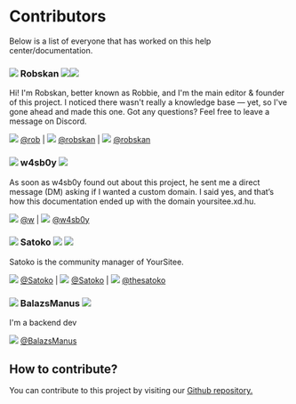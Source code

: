 # Contributors

Below is a list of everyone that has worked on this help center/documentation.

### <img src="../.gitbook/assets/contributors/robskan.png" data-size="line"> Robskan <img src="../.gitbook/assets/badges/projectLead.png"  data-size="line"><img src="../.gitbook/assets/badges/author.png"  data-size="line">

Hi! I'm Robskan, better known as Robbie, and I'm the main editor & founder of this project. I noticed there wasn't really a knowledge base — yet, so I've gone ahead and made this one. Got any questions? Feel free to leave a message on Discord.

<img src="../.gitbook/assets/socials/yoursitee.png" data-size="line"> [@rob](https://yoursit.ee/rob) | <img src="../.gitbook/assets/socials/twitter.png"  data-size="line"> [@robskan](https://x.com/Robskan) | <img src="../.gitbook/assets/socials/discord.jpg"  data-size="line"> [@robskan](https://discord.com/users/791957021728702464)

### <img src="../.gitbook/assets/contributors/w4sb0y.png" data-size="line"> w4sb0y <img src="../.gitbook/assets/badges/domainDonator.png"  data-size="line">

As soon as w4sb0y found out about this project, he sent me a direct message (DM) asking if I wanted a custom domain. I said yes, and that’s how this documentation ended up with the domain yoursitee.xd.hu.

<img src="../.gitbook/assets/socials/yoursitee.png" data-size="line"> [@w](https://yoursit.ee/w) | <img src="../.gitbook/assets/socials/discord.jpg"  data-size="line"> [@w4sb0y](https://discord.com/users/439709934142095360)

### <img src="../.gitbook/assets/contributors/satoko.png" data-size="line"> Satoko <img src="../.gitbook/assets/badges/yoursiteeStaff.png"  data-size="line"> <img src="../.gitbook/assets/badges/author.png"  data-size="line">

Satoko is the community manager of YourSitee.

<img src="../.gitbook/assets/socials/yoursitee.png" data-size="line"> [@Satoko](https://yoursit.ee/Satoko) | <img src="../.gitbook/assets/socials/twitter.png"  data-size="line"> [@Satoko](https://x.com/thesatoko) | <img src="../.gitbook/assets/socials/discord.jpg"  data-size="line"> [@thesatoko](https://discord.com/users/491973404434628617)

### <img src="../.gitbook/assets/contributors/balazsmanus.png" data-size="line"> BalazsManus <img src="../.gitbook/assets/badges/author.png"  data-size="line">

I'm a backend dev

<img src="../.gitbook/assets/socials/yoursitee.png" data-size="line"> [@BalazsManus](https://yoursit.ee/balazsmanus)

## How to contribute?

You can contribute to this project by visiting our [Github repository.](https://github.com/YourSitee-Help/docs)
